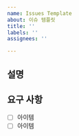 ```yaml
---
name: Issues Template
about: 이슈 템플릿
title: ''
labels: ''
assignees: ''

---
```


## 설명



## 요구 사항

- [ ] 아이템
- [ ] 아이템
